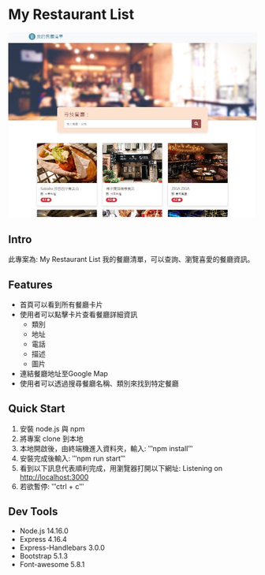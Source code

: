 # My Restaurant List
![Screenshot of My Restaurant List](./public/image/My_Restaurant_List.JPG)

## Intro 
此專案為: My Restaurant List 我的餐廳清單，可以查詢、瀏覽喜愛的餐廳資訊。

## Features
* 首頁可以看到所有餐廳卡片
* 使用者可以點擊卡片查看餐廳詳細資訊
   * 類別
   * 地址
   * 電話
   * 描述
   * 圖片
* 連結餐廳地址至Google Map
* 使用者可以透過搜尋餐廳名稱、類別來找到特定餐廳

##  Quick Start
1. 安裝 node.js 與 npm
2. 將專案 clone 到本地
3. 本地開啟後，由終端機進入資料夾，輸入:
‵‵‵npm install‵‵‵
4. 安裝完成後輸入:
‵‵‵npm run start‵‵‵
5. 看到以下訊息代表順利完成，用瀏覽器打開以下網址:
   Listening on [http://localhost:3000](http://localhost:3000)
6. 若欲暫停:
‵‵‵ctrl + c‵‵‵

## Dev Tools
  * Node.js 14.16.0
  * Express 4.16.4
  * Express-Handlebars 3.0.0
  * Bootstrap 5.1.3
  * Font-awesome 5.8.1




  




